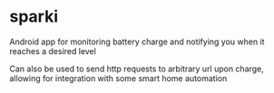 # sparki

Android app for monitoring battery charge and notifying you when it reaches a desired level

Can also be used to send http requests to arbitrary url upon charge, allowing for integration with some smart home automation
